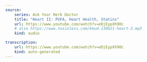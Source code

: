 ```yaml
---
source:
    series: Ask Your Herb Doctor
    title: "Heart II: PUFA, Heart Health, Statins"
    url: https://www.youtube.com/watch?v=eDjEypXh9Oc
    # also https://www.toxinless.com/kmud-130621-heart-2.mp3
    kind: audio

transcription:
    url: https://www.youtube.com/watch?v=eDjEypXh9Oc
    kind: auto-generated
---
```

